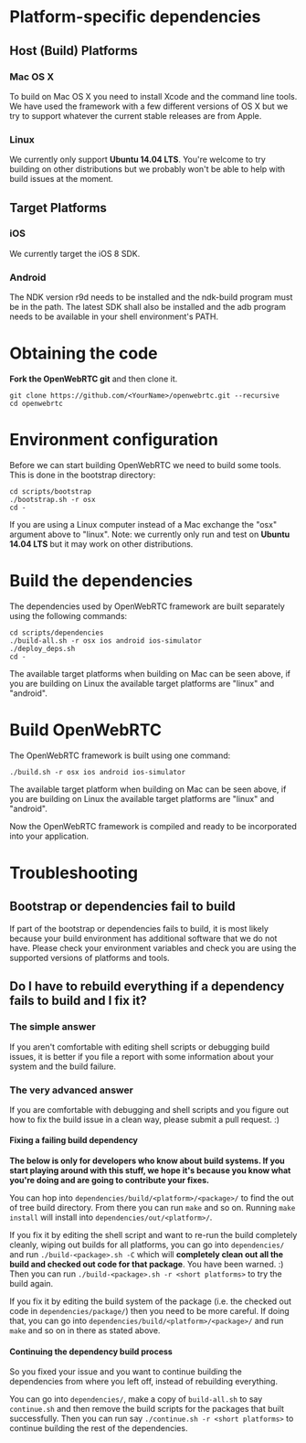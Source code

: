 # Platform-specific dependencies

## Host (Build) Platforms

### Mac OS X
To build on Mac OS X you need to install Xcode and the command line tools. We have used the framework with a few different versions of OS X but we try to support whatever the current stable releases are from Apple.

### Linux
We currently only support **Ubuntu 14.04 LTS**. You're welcome to try building on other distributions but we probably won't be able to help with build issues at the moment.

## Target Platforms

### iOS
We currently target the iOS 8 SDK.

### Android
The NDK version r9d needs to be installed and the ndk-build program must be in the path. The latest SDK shall also be installed and the adb program needs to be available in your shell environment's PATH.

# Obtaining the code
**Fork the OpenWebRTC git** and then clone it.
```
git clone https://github.com/<YourName>/openwebrtc.git --recursive
cd openwebrtc
```
# Environment configuration
Before we can start building OpenWebRTC we need to build some tools. This is done in the bootstrap directory:
```
cd scripts/bootstrap
./bootstrap.sh -r osx
cd -
```
If you are using a Linux computer instead of a Mac exchange the "osx" argument above to "linux". Note: we currently only run and test on **Ubuntu 14.04 LTS** but it may work on other distributions.

# Build the dependencies
The dependencies used by OpenWebRTC framework are built separately using the following commands:
```
cd scripts/dependencies
./build-all.sh -r osx ios android ios-simulator
./deploy_deps.sh
cd -
```
The available target platforms when building on Mac can be seen above, if you are building on Linux the available target platforms are "linux" and "android".

# Build OpenWebRTC

The OpenWebRTC framework is built using one command:
```
./build.sh -r osx ios android ios-simulator
```
The available target platform when building on Mac can be seen above, if you are building on Linux the available target platforms are "linux" and "android".

Now the OpenWebRTC framework is compiled and ready to be incorporated into your application.

# Troubleshooting

## Bootstrap or dependencies fail to build

If part of the bootstrap or dependencies fails to build, it is most likely because your build environment has additional software that we do not have. Please check your environment variables and check you are using the supported versions of platforms and tools.

## Do I have to rebuild everything if a dependency fails to build and I fix it?

### The simple answer

If you aren't comfortable with editing shell scripts or debugging build issues, it is better if you file a report with some information about your system and the build failure.

### The very advanced answer

If you are comfortable with debugging and shell scripts and you figure out how to fix the build issue in a clean way, please submit a pull request. :)

#### Fixing a failing build dependency
**The below is only for developers who know about build systems. If you start playing around with this stuff, we hope it's because you know what you're doing and are going to contribute your fixes.**

You can hop into `dependencies/build/<platform>/<package>/` to find the out of tree build directory. From there you can run `make` and so on. Running `make install` will install into `dependencies/out/<platform>/`.

If you fix it by editing the shell script and want to re-run the build completely cleanly, wiping out builds for all platforms, you can go into `dependencies/` and run `./build-<package>.sh -C` which will **completely clean out all the build and checked out code for that package**. You have been warned. :) Then you can run `./build-<package>.sh -r <short platforms>` to try the build again.

If you fix it by editing the build system of the package (i.e. the checked out code in `dependencies/package/`) then you need to be more careful. If doing that, you can go into `dependencies/build/<platform>/<package>/` and run `make` and so on in there as stated above.

#### Continuing the dependency build process

So you fixed your issue and you want to continue building the dependencies from where you left off, instead of rebuilding everything.

You can go into `dependencies/`, make a copy of `build-all.sh` to say `continue.sh` and then remove the build scripts for the packages that built successfully. Then you can run say `./continue.sh -r <short platforms>` to continue building the rest of the dependencies.